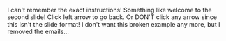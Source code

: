 I can't remember the exact instructions!
Something like welcome to the second slide!
Click left arrow to go back.
Or DON'T click any arrow since this isn't the slide format!
I don't want this broken example any more, but I removed the emails...
